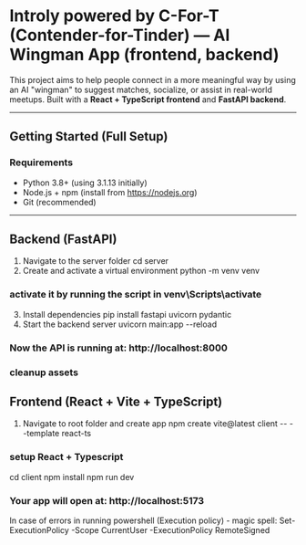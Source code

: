 # Introly powered by C-For-T (Contender-for-Tinder) — AI Wingman App (frontend, backend)

This project aims to help people connect in a more meaningful way by using an AI "wingman" to suggest matches, socialize, or assist in real-world meetups.
Built with a **React + TypeScript frontend** and **FastAPI backend**.

---

## Getting Started (Full Setup)

### Requirements

- Python 3.8+ (using 3.1.13 initially)
- Node.js + npm (install from https://nodejs.org)
- Git (recommended)

---

## Backend (FastAPI)
1. Navigate to the server folder
cd server
2. Create and activate a virtual environment
python -m venv venv 
### activate it by running the script in venv\Scripts\activate
3. Install dependencies
pip install fastapi uvicorn pydantic
4. Start the backend server
uvicorn main:app --reload
### Now the API is running at: http://localhost:8000
### cleanup assets

## Frontend (React + Vite + TypeScript)
1. Navigate to root folder and create app
npm create vite@latest client -- --template react-ts
### setup React + Typescript
cd client
npm install
npm run dev
### Your app will open at: http://localhost:5173

In case of errors in running powershell (Execution policy) - magic spell:
Set-ExecutionPolicy -Scope CurrentUser -ExecutionPolicy RemoteSigned
